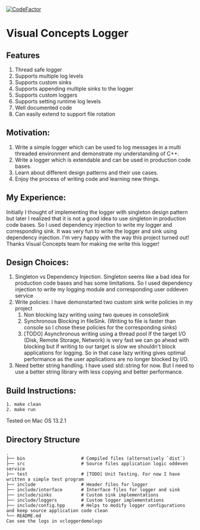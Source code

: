[![CodeFactor](https://www.codefactor.io/repository/github/anishellore/vclogger/badge)](https://www.codefactor.io/repository/github/anishellore/vclogger)
# Visual Concepts Logger
## Features
1. Thread safe logger
2. Supports multiple log levels
3. Supports custom sinks
4. Supports appending multiple sinks to the logger
5. Supports custom loggers
6. Supports setting runtime log levels
7. Well documented code
8. Can easily extend to support file rotation


## Motivation:
1. Write a simple logger which can be used to log messages in a multi threaded environment and demonstrate my understanding of C++.
2. Write a logger which is extendable and can be used in production code bases.
3. Learn about different design patterns and their use cases.
4. Enjoy the process of writing code and learning new things.

## My Experience:
Initially I thought of implementing the logger with singleton design pattern but later I realized that it is not a good idea to use singleton in production code bases. So I used dependency injection to write my logger and corresponding sink. It was very fun to write the logger and sink using dependency injection. I'm very happy with the way this project turned out! Thanks Visual Concepts team for making me write this logger!


## Design Choices:
1. Singleton vs Dependency Injection. Singleton seems like a bad idea for production code bases and has some limitations. So I used dependency injection to write my logging module and corresponding user oddeven service
2. Write policies: I have demonstarted two custom sink write policies in my project
	1. Non blocking lazy writing using two queues in consoleSink
	2. Synchronous Blocking in fileSink. (Writing to file is faster than console so I chose these policies for the corresponding sinks)
	3. [TODO] Asynchronous writing using a thread pool
If the target I/O (Disk, Remote Storage, Network) is very fast we can go ahead with blocking but if writing to our target is slow we shouldn't block applications for logging. So in that case lazy writing gives optimal performance as the user applications are no longer blocked by I/O.
3. Need better string handling. I have used std::string for now. But I need to use a better string library with less copying and better performance.

## Build Instructions:
```
1. make clean
2. make run
```
Tested on Mac OS 13.2.1

## Directory Structure
    .
    ├── bin                   	# Compiled files (alternatively `dist`)
    ├── src                     # Source files application logic oddeven service
    ├── test                    # [TODO] Unit Testing. For now I have written a simple test program
	├── include                 # Header files for logger
	├── include/interface       # Interface files for logger and sink
	├── include/sinks           # Custom sink implementations
	├── include/loggers         # Custom logger implementations
	├── include/config.hpp      # Helps to modify logger configurations and keep source application code clean
    └── README.md
	Can see the logs in vcloggerdemologs




